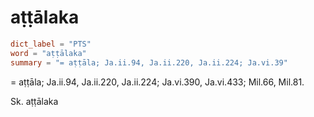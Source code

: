 # aṭṭālaka

``` toml
dict_label = "PTS"
word = "aṭṭālaka"
summary = "= aṭṭāla; Ja.ii.94, Ja.ii.220, Ja.ii.224; Ja.vi.39"
```

= aṭṭāla; Ja.ii.94, Ja.ii.220, Ja.ii.224; Ja.vi.390, Ja.vi.433; Mil.66, Mil.81.

Sk. aṭṭālaka

